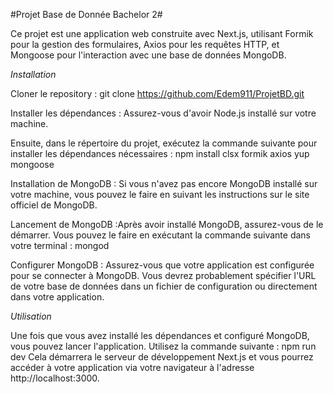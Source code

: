 #Projet Base de Donnée Bachelor 2#

Ce projet est une application web construite avec Next.js, utilisant Formik pour la gestion des formulaires, Axios pour les requêtes HTTP, et Mongoose pour l'interaction avec une base de données MongoDB.

*Installation*

Cloner le repository : git clone https://github.com/Edem911/ProjetBD.git

Installer les dépendances :
Assurez-vous d'avoir Node.js installé sur votre machine. 

Ensuite, dans le répertoire du projet, exécutez la commande suivante pour installer les dépendances nécessaires : npm install clsx formik axios yup mongoose

Installation de MongoDB :
Si vous n'avez pas encore MongoDB installé sur votre machine, vous pouvez le faire en suivant les instructions sur le site officiel de MongoDB.

Lancement de MongoDB :Après avoir installé MongoDB, assurez-vous de le démarrer. Vous pouvez le faire en exécutant la commande suivante dans votre terminal : mongod

Configurer MongoDB :
Assurez-vous que votre application est configurée pour se connecter à MongoDB. Vous devrez probablement spécifier l'URL de votre base de données dans un fichier de configuration ou directement dans votre application.

*Utilisation*

Une fois que vous avez installé les dépendances et configuré MongoDB, vous pouvez lancer l'application. Utilisez la commande suivante :
npm run dev
Cela démarrera le serveur de développement Next.js et vous pourrez accéder à votre application via votre navigateur à l'adresse http://localhost:3000.
